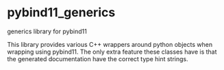 # pybind11_generics
generics library for pybind11

This library provides various C++ wrappers around python objects when wrapping
using pybind11.  The only extra feature these classes have is that the generated
documentation have the correct type hint strings.
